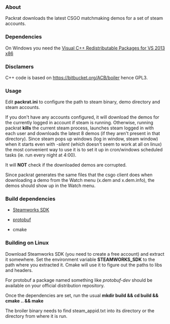 ### About ###
Packrat downloads the latest CSGO matchmaking demos for a set of steam accounts.

### Dependencies ###
On Windows you need the [Visual C++ Redistributable Packages for VS 2013 x86](http://download.microsoft.com/download/2/E/6/2E61CFA4-993B-4DD4-91DA-3737CD5CD6E3/vcredist_x86.exe)

### Disclamers ###
C++ code is based on https://bitbucket.org/ACB/boiler hence GPL3.

### Usage ###
Edit __packrat.ini__ to configure the path to steam binary, demo directory and steam accounts.

If you don't have any accounts configured, it will download the demos for the currently logged in account if steam is running. Otherwise, running packrat __kills__ the current steam process, launches steam logged in with each user and downloads the latest 8 demos (if they aren't present in that directory). Since steam pops up windows (log in window, steam window) when it starts even with _-silent_ (which doesn't seem to work at all on linux) the most convenient way to use it is to set it up in cron/windows scheduled tasks (ie. run every night at 4:00).

It will __NOT__ check if the downloaded demos are corrupted.

Since packrat generates the same files that the csgo client does when downloading a demo from the Watch menu (x.dem and x.dem.info), the demos should show up in the Watch menu.

### Build dependencies ###
* [Steamworks SDK](https://partner.steamgames.com/)

* [protobuf](https://developers.google.com/protocol-buffers/docs/downloads)

* cmake

### Building on Linux ###
Download Steamworks SDK (you need to create a free account) and extract it somewhere. Set the environment variable __STEAMWORKS_SDK__ to the path where you extracted it. Cmake will use it to figure out the paths to libs and headers.

For protobuf a package named something like _protobuf-dev_ should be available on your official distribution repository.

Once the dependencies are set, run the usual __mkdir build && cd build && cmake .. && make__

The broiler binary needs to find steam_appid.txt into its directory or the directory from where it is run.
